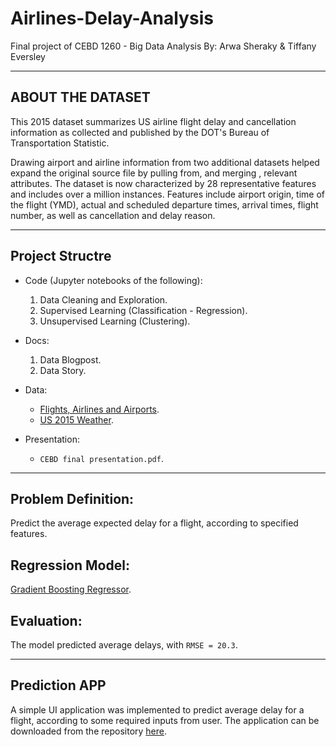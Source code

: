 # Airlines-Delay-Analysis
Final project of CEBD 1260 - Big Data Analysis
By: Arwa Sheraky & Tiffany Eversley
____________
## ABOUT THE DATASET
This 2015 dataset summarizes US airline flight delay and cancellation information as collected and published by the DOT's Bureau of Transportation Statistic.

Drawing airport and airline information from two additional datasets helped expand the original source file by pulling from, and merging , relevant attributes. The dataset is now characterized by 28 representative features and includes over a million instances. Features include airport origin, time of the flight (YMD), actual and scheduled departure times, arrival times, flight number, as well as cancellation and delay reason.
________
## Project Structre

- Code (Jupyter notebooks of the following):
    1. Data Cleaning and Exploration.
    2. Supervised Learning (Classification - Regression).
    3. Unsupervised Learning (Clustering).

- Docs:
    1. Data Blogpost.
    2. Data Story.

- Data:
    - [Flights, Airlines and Airports](https://www.kaggle.com/usdot/flight-delays).
    - [US 2015 Weather](https://data.world/mattwinter225/2015-usa-weather-avg-max-min).

- Presentation:
    - `CEBD final presentation.pdf`.
___________
## Problem Definition:
Predict the average expected delay for a flight, according to specified features.

## Regression Model:
[Gradient Boosting Regressor](https://scikit-learn.org/stable/modules/ensemble.html#gradient-boosting).

## Evaluation:
The model predicted average delays, with `RMSE = 20.3`.
_________
## Prediction APP
A simple UI application was implemented to predict average delay for a flight, according to some required inputs from user. The application can be downloaded from the repository [here](https://github.com/ArwaSheraky/Flight-Delay-Prediction).